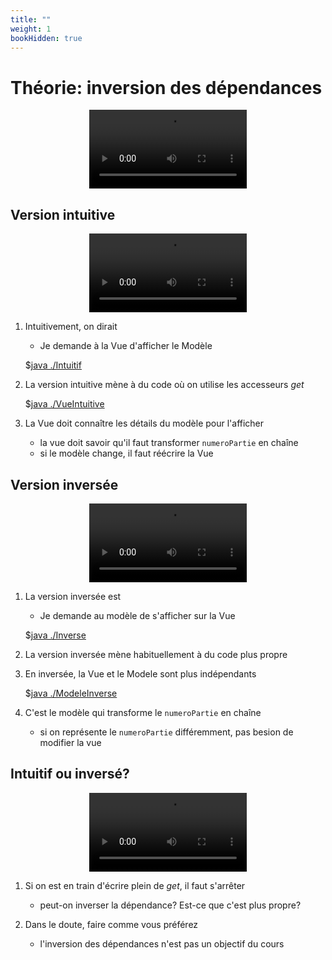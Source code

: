 ```yaml
---
title: ""
weight: 1
bookHidden: true
---
```



# Théorie: inversion des dépendances

<center>
<video width="50%" src="presentation.mp4" type="video/mp4" controls>
</center>

## Version intuitive

<center>
<video width="50%" src="intuitive.mp4" type="video/mp4" controls>
</center>

1. Intuitivement, on dirait

    * Je demande à la Vue d'afficher le Modèle

    $[java ./Intuitif]()




1. La version intuitive mène à du code où on utilise les accesseurs *get*

    $[java ./VueIntuitive]()


1. La Vue doit connaître les détails du modèle pour l'afficher
    * la vue doit savoir qu'il faut transformer `numeroPartie` en chaîne
    * si le modèle change, il faut réécrire la Vue

## Version inversée

<center>
<video width="50%" src="inversee.mp4" type="video/mp4" controls>
</center>


1. La version inversée est

    * Je demande au modèle de s'afficher sur la Vue

    $[java ./Inverse]()


1. La version inversée mène habituellement à du code plus propre

1. En inversée, la Vue et le Modele sont plus indépendants

    $[java ./ModeleInverse]()


1. C'est le modèle qui transforme le `numeroPartie` en chaîne
    * si on représente le `numeroPartie` différemment, pas besion de modifier la vue


## Intuitif ou inversé?

<center>
<video width="50%" src="inverser_ou_non.mp4" type="video/mp4" controls>
</center>

1. Si on est en train d'écrire plein de *get*, il faut s'arrêter
    * peut-on inverser la dépendance? Est-ce que c'est plus propre?


1. Dans le doute, faire comme vous préférez
    * l'inversion des dépendances n'est pas un objectif du cours
